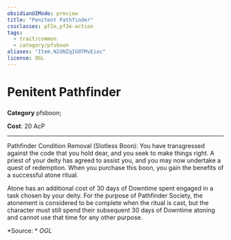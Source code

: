 ```yaml
---
obsidianUIMode: preview
title: "Penitent Pathfinder"
cssclasses: pf2e,pf2e-action
tags:
  - trait/common
  - category/pfsboon
aliases: "Item.N2dNZqIG0TMvEioc"
license: OGL
---
```

# Penitent Pathfinder

### 

**Category** pfsboon; 




**Cost**: 20 AcP

* * *

Pathfinder Condition Removal (Slotless Boon): You have transgressed against the code that you hold dear, and you seek to make things right. A priest of your deity has agreed to assist you, and you may now undertake a quest of redemption. When you purchase this boon, you gain the benefits of a successful atone ritual.

Atone has an additional cost of 30 days of Downtime spent engaged in a task chosen by your deity. For the purpose of Pathfinder Society, the atonement is considered to be complete when the ritual is cast, but the character must still spend their subsequent 30 days of Downtime atoning and cannot use that time for any other purpose.

*Source: *
*OGL*